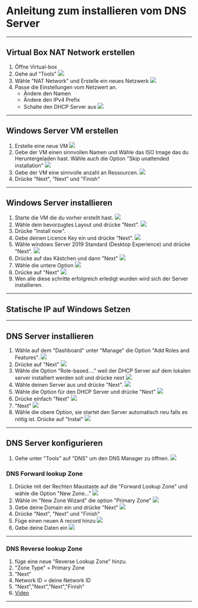 # Anleitung zum installieren vom DNS Server
---
## Virtual Box NAT Network erstellen
1. Öffne Virtual-box
2. Gehe auf "Tools"
	![](/Dateien/Bilder/DNS_Windows/02.png)
3. Wähle "NAT Network" und Erstelle ein neues Netzwerk
	![](/Dateien/Bilder/DNS_Windows/03.png)
4. Passe die Einstellungen vom Netzwert an.
	- Ändere den Namen 
	- Ändere den IPv4 Prefix
	- Schalte den DHCP Server aus
	![](/Dateien/Bilder/DNS_Windows/04.png)
---
## Windows Server VM erstellen
1. Erstelle eine neue VM
	![](/Dateien/Bilder/DNS_Windows/5.png)
2. Gebe der VM einen sinnvollen Namen und Wähle das ISO Image das du Heruntergeladen hast. Wähle auch die Option "Skip unattended installation"
	![](/Dateien/Bilder/DNS_Windows/6.png)
3. Gebe der VM eine sinnvolle anzahl an Ressourcen.
	![](/Dateien/Bilder/DNS_Windows/7.png)
4. Drücke "Next", "Next" und "Finish"
---
## Windows Server installieren
1. Starte die VM die du vorher erstellt hast.
	![](/Dateien/Bilder/DNS_Windows/8.png)
2. Wähle dein bevorzugtes Layout und drücke "Next".
	![](/Dateien/Bilder/DNS_Windows/9.png)
3. Drücke "Install now".
4. Gebe deinen Licence Key ein und drücke "Next".
	![](/Dateien/Bilder/DNS_Windows/10.png)
5. Wähle windows Server 2019 Standard (Desktop Experience) und drücke "Next".
	![](/Dateien/Bilder/DNS_Windows/11.png)
5. Drücke auf das Kästchen und dann "Next"
	![](/Dateien/Bilder/DNS_Windows/12.png)
6. Wähle die untere Option
	![](/Dateien/Bilder/DNS_Windows/13.png)
7. Drücke auf "Next"
	![](/Dateien/Bilder/DNS_Windows/14.png)
8. Wen alle diese schritte erfolgreich erledigt wurden wird sich der Server installieren.
---
## Statische IP auf Windows Setzen
---
## DNS Server installieren
1. Wähle auf dem "Dashboard" unter "Manage" die Option "Add Roles and Features".
	![](Bilder/DNS_Installieren/1.png)
2. Drücke auf "Next"
	![](Bilder/DNS_Installieren/4.png)
3. Wähle die Option "Role-based...." weil der DHCP Server auf dem lokalen server installiert werden soll und drücke next
	![](Bilder/DNS_Installieren/5.png)
4. Wähle deinen Server aus und drücke "Next".
	![](Bilder/DNS_Installieren/6.png)
5. Wähle die Option für den DHCP Server und drücke "Next"
	![](Bilder/DNS_Installieren/7.png)
6. Drücke einfach "Next"
	![](Bilder/DNS_Installieren/8.png)
7. "Next"
	![](Bilder/DNS_Installieren/9.png)
8. Wähle die obere Option, sie startet den Server automatisch neu falls es nötig ist. Drücke auf "Instal"
	![](Bilder/DNS_Installieren/10.png)
---
## DNS Server konfigurieren
1. Gehe unter "Tools" auf "DNS" um den DNS Manager zu öffnen.
	![](/Dateien/Bilder/DNS_Windows/17.png)
### DNS Forward lookup Zone
1. Drücke mit der Rechten Maustaste auf die "Forward Lookup Zone" und wähle die Option "New Zone..."
	![](/Dateien/Bilder/DNS_Windows/18.png)
3. Wähle im "New Zone Wizard" die option "Primary Zone"
	![](/Dateien/Bilder/DNS_Windows/19.png)
4. Gebe deine Domain ein und drücke "Next"
	![](/Dateien/Bilder/DNS_Windows/20.png)
5. Drücke "Next", "Next" und "Finish"
6. Füge einen neuen A record hinzu
	![](/Dateien/Bilder/DNS_Windows/21.png)
7. Gebe deine Daten ein
	![](/Dateien/Bilder/DNS_Windows/22.png)
---
### DNS Reverse lookup Zone
1. füge eine neue "Reverse Lookup Zone" hinzu.
2. "Zone Type" = Primary Zone
3. "Next"
4. Network ID = deine Network ID
5. "Next","Next","Next","Finish"
6.  [Video](/Dateien/Videos/DNS_Windows/add_reverse_zone.webm)
---
